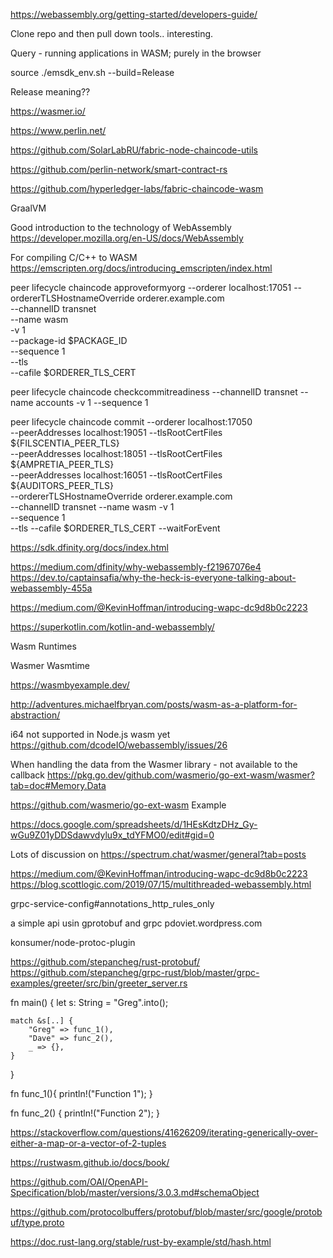 

https://webassembly.org/getting-started/developers-guide/

Clone repo and then pull down tools.. interesting.

Query - running applications in WASM; purely in the browser

 source ./emsdk_env.sh --build=Release

 Release meaning??

https://wasmer.io/

https://www.perlin.net/


https://github.com/SolarLabRU/fabric-node-chaincode-utils

https://github.com/perlin-network/smart-contract-rs

https://github.com/hyperledger-labs/fabric-chaincode-wasm

GraalVM


Good introduction to the technology of WebAssembly
https://developer.mozilla.org/en-US/docs/WebAssembly

For compiling C/C++ to WASM
https://emscripten.org/docs/introducing_emscripten/index.html





peer lifecycle chaincode approveformyorg  --orderer localhost:17051  --ordererTLSHostnameOverride orderer.example.com \
                                          --channelID  transnet \
                                          --name wasm \
                                          -v 1  \
                                          --package-id $PACKAGE_ID \
                                          --sequence 1  \
                                          --tls  \
                                          --cafile $ORDERER_TLS_CERT

peer lifecycle chaincode checkcommitreadiness --channelID transnet --name accounts -v 1 --sequence 1   

peer lifecycle chaincode commit --orderer localhost:17050 \
                                --peerAddresses localhost:19051 --tlsRootCertFiles ${FILSCENTIA_PEER_TLS} \
                                --peerAddresses localhost:18051 --tlsRootCertFiles ${AMPRETIA_PEER_TLS} \
                                --peerAddresses localhost:16051 --tlsRootCertFiles ${AUDITORS_PEER_TLS} \
                                --ordererTLSHostnameOverride orderer.example.com \
                                --channelID transnet --name wasm -v 1 \
                                --sequence 1 \
                                --tls --cafile $ORDERER_TLS_CERT --waitForEvent 


https://sdk.dfinity.org/docs/index.html

https://medium.com/dfinity/why-webassembly-f21967076e4
https://dev.to/captainsafia/why-the-heck-is-everyone-talking-about-webassembly-455a

https://medium.com/@KevinHoffman/introducing-wapc-dc9d8b0c2223

https://superkotlin.com/kotlin-and-webassembly/



Wasm Runtimes

Wasmer
Wasmtime


https://wasmbyexample.dev/

http://adventures.michaelfbryan.com/posts/wasm-as-a-platform-for-abstraction/


i64 not supported in Node.js wasm yet
https://github.com/dcodeIO/webassembly/issues/26


When handling the data from the Wasmer library - not available to the callback
https://pkg.go.dev/github.com/wasmerio/go-ext-wasm/wasmer?tab=doc#Memory.Data

https://github.com/wasmerio/go-ext-wasm
Example 

https://docs.google.com/spreadsheets/d/1HEsKdtzDHz_Gy-wGu9Z01yDDSdawvdylu9x_tdYFMO0/edit#gid=0

Lots of discussion on https://spectrum.chat/wasmer/general?tab=posts

https://medium.com/@KevinHoffman/introducing-wapc-dc9d8b0c2223
https://blog.scottlogic.com/2019/07/15/multithreaded-webassembly.html


grpc-service-config#annotations_http_rules_only

a simple api usin gprotobuf and grpc pdoviet.wordpress.com

konsumer/node-protoc-plugin



https://github.com/stepancheg/rust-protobuf/
https://github.com/stepancheg/grpc-rust/blob/master/grpc-examples/greeter/src/bin/greeter_server.rs

fn main() {
    let s: String = "Greg".into();
    
    match &s[..] {
        "Greg" => func_1(),
        "Dave" => func_2(),
        _ => {},
    }
}  

fn func_1(){
    println!("Function 1");
}

fn func_2() {
    println!("Function 2");
}

https://stackoverflow.com/questions/41626209/iterating-generically-over-either-a-map-or-a-vector-of-2-tuples

https://rustwasm.github.io/docs/book/

https://github.com/OAI/OpenAPI-Specification/blob/master/versions/3.0.3.md#schemaObject

https://github.com/protocolbuffers/protobuf/blob/master/src/google/protobuf/type.proto

https://doc.rust-lang.org/stable/rust-by-example/std/hash.html
